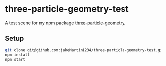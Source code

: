 # three-particle-geometry-test

A test scene for my npm package [three-particle-geometry](https://www.npmjs.com/package/three-particle-geometry).

## Setup

```bash
git clone git@github.com:jakeMartin1234/three-particle-geometry-test.git
npm install
npm start
```
